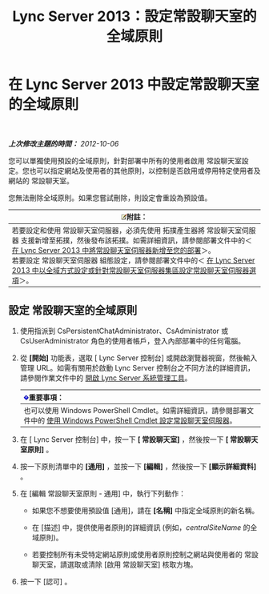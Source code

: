 ﻿---
title: Lync Server 2013：設定常設聊天室的全域原則
TOCTitle: 設定常設聊天室的全域原則
ms:assetid: 6176eb5c-19de-4c07-bcc0-2e38f8965966
ms:mtpsurl: https://technet.microsoft.com/zh-tw/library/JJ204951(v=OCS.15)
ms:contentKeyID: 49291095
ms.date: 08/10/2015
mtps_version: v=OCS.15
ms.translationtype: HT
---

# 在 Lync Server 2013 中設定常設聊天室的全域原則

 

_**上次修改主題的時間：** 2012-10-06_

您可以單獨使用預設的全域原則，針對部署中所有的使用者啟用 常設聊天室設定。您也可以指定網站及使用者的其他原則，以控制是否啟用或停用特定使用者及網站的 常設聊天室。

您無法刪除全域原則。如果您嘗試刪除，則設定會重設為預設值。

<table>
<thead>
<tr class="header">
<th><img src="images/Gg398811.note(OCS.15).gif" title="note" alt="note" />附註：</th>
</tr>
</thead>
<tbody>
<tr class="odd">
<td>若要設定和使用 常設聊天室伺服器，必須先使用 拓撲產生器將 常設聊天室伺服器 支援新增至拓撲，然後發布該拓撲。如需詳細資訊，請參閱部署文件中的＜ <a href="lync-server-2013-adding-persistent-chat-server-to-your-deployment.md">在 Lync Server 2013 中將常設聊天室伺服器新增至您的部署</a>＞。<br />
若要設定 常設聊天室伺服器 組態設定，請參閱部署文件中的＜ <a href="lync-server-2013-configure-persistent-chat-server-options-globally-or-for-persistent-chat-server-pool.md">在 Lync Server 2013 中以全域方式設定或針對常設聊天室伺服器集區設定常設聊天室伺服器選項</a>＞。</td>
</tr>
</tbody>
</table>


## 設定 常設聊天室的全域原則

1.  使用指派到 CsPersistentChatAdministrator、CsAdministrator 或 CsUserAdministrator 角色的使用者帳戶，登入內部部署中的任何電腦。

2.  從 **\[開始\]** 功能表，選取 \[ Lync Server 控制台\] 或開啟瀏覽器視窗，然後輸入管理 URL。如需有關用於啟動 Lync Server 控制台之不同方法的詳細資訊，請參閱作業文件中的 [開啟 Lync Server 系統管理工具](lync-server-2013-open-lync-server-administrative-tools.md)。
    
    <table>
    <thead>
    <tr class="header">
    <th><img src="images/Gg412908.important(OCS.15).gif" title="important" alt="important" />重要事項：</th>
    </tr>
    </thead>
    <tbody>
    <tr class="odd">
    <td>也可以使用 Windows PowerShell Cmdlet。如需詳細資訊，請參閱部署文件中的 <a href="configuring-persistent-chat-server-by-using-windows-powershell-cmdlets.md">使用 Windows PowerShell Cmdlet 設定常設聊天室伺服器</a>。</td>
    </tr>
    </tbody>
    </table>


3.  在 \[ Lync Server 控制台\] 中，按一下 **\[ 常設聊天室\]** ，然後按一下 **\[ 常設聊天室原則\]** 。

4.  按一下原則清單中的 **\[通用\]** ，並按一下 **\[編輯\]** ，然後按一下 **\[顯示詳細資料\]** 。

5.  在 \[編輯 常設聊天室原則 - 通用\] 中，執行下列動作：
    
      - 如果您不想要使用預設值 \[通用\]，請在 **\[名稱\]** 中指定全域原則的新名稱。
    
      - 在 \[描述\] 中，提供使用者原則的詳細資訊 (例如，*centralSiteName* 的全域原則)。
    
      - 若要控制所有未受特定網站原則或使用者原則控制之網站與使用者的 常設聊天室，請選取或清除 \[啟用 常設聊天室\] 核取方塊。

6.  按一下 \[認可\] 。

